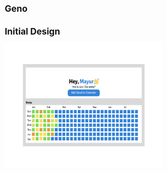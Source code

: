 # Geno
# Initial Design
<img src="Designs/mood_tracker_design.png" alt="initial-design" width="800" height="400" />
